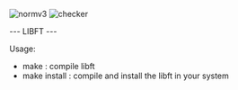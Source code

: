 ![normv3](https://github.com/busshi/libft/actions/workflows/norm.yml/badge.svg) ![checker](https://github.com/busshi/libft/actions/workflows/checker.yml/badge.svg)


--- LIBFT ---



Usage:
- make : compile libft
- make install : compile and install the libft in your system


